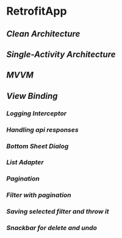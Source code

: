 # **RetrofitApp**
## *Clean Architecture*
## *Single-Activity Architecture*
## *MVVM*
## *View Binding*
### *Logging Interceptor*
### *Handling api responses*
### *Bottom Sheet Dialog*
### *List Adapter*
### *Pagination*
### *Filter with pagination*
### *Saving selected filter and throw it*
### *Snackbar for delete and undo*



